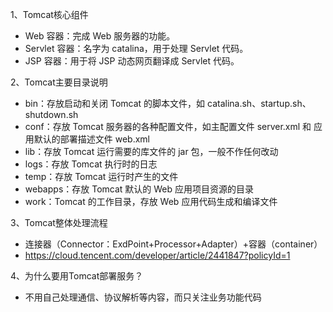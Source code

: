 1、Tomcat核心组件
- Web 容器：完成 Web 服务器的功能。
- Servlet 容器：名字为 catalina，用于处理 Servlet 代码。
- JSP 容器：用于将 JSP 动态网页翻译成 Servlet 代码。

2、Tomcat主要目录说明
- bin：存放启动和关闭 Tomcat 的脚本文件，如 catalina.sh、startup.sh、shutdown.sh 
- conf：存放 Tomcat 服务器的各种配置文件，如主配置文件 server.xml 和 应用默认的部署描述文件 web.xml 
- lib：存放 Tomcat 运行需要的库文件的 jar 包，一般不作任何改动
- logs：存放 Tomcat 执行时的日志
- temp：存放 Tomcat 运行时产生的文件
- webapps：存放 Tomcat 默认的 Web 应用项目资源的目录
- work：Tomcat 的工作目录，存放 Web 应用代码生成和编译文件

3、Tomcat整体处理流程
- 连接器（Connector：ExdPoint+Processor+Adapter）+容器（container）
- https://cloud.tencent.com/developer/article/2441847?policyId=1

4、为什么要用Tomcat部署服务？
- 不用自己处理通信、协议解析等内容，而只关注业务功能代码
